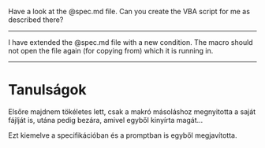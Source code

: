 Have a look at the @spec.md file. Can you create the VBA script for me as described there?

---

I have extended the @spec.md file with a new condition. The macro should not open the file again (for copying from) which it is running in.

---

# Tanulságok

Elsőre majdnem tökéletes lett, csak a makró másoláshoz megnyitotta a saját fájlját is, utána pedig bezára, amivel egyből kinyírta magát...

Ezt kiemelve a specifikációban és a promptban is egyből megjavította.
